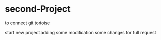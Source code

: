 # second-Project
to connect git tortoise  

start new project
adding some modification
some changes for full request
